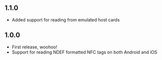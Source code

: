 ## 1.1.0

* Added support for reading from emulated host cards

## 1.0.0

* First release, woohoo!
* Support for reading NDEF formatted NFC tags on both Android and iOS
